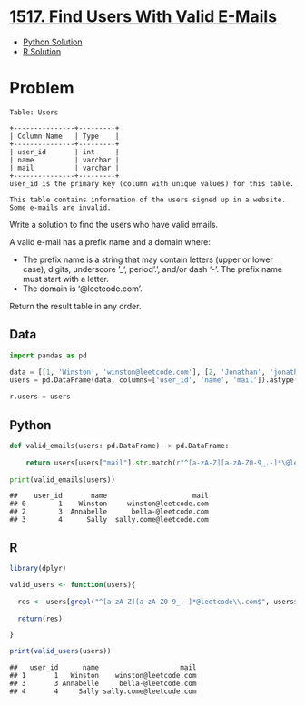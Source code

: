 
# [1517. Find Users With Valid E-Mails](https://leetcode.com/problems/find-users-with-valid-e-mails/)

- [Python Solution](#python)
- [R Solution](#r)

# Problem

    Table: Users

    +---------------+---------+
    | Column Name   | Type    |
    +---------------+---------+
    | user_id       | int     |
    | name          | varchar |
    | mail          | varchar |
    +---------------+---------+
    user_id is the primary key (column with unique values) for this table.

    This table contains information of the users signed up in a website. Some e-mails are invalid.

Write a solution to find the users who have valid emails.

A valid e-mail has a prefix name and a domain where:

- The prefix name is a string that may contain letters (upper or lower
  case), digits, underscore ’\_‘, period’.’, and/or dash ‘-’. The prefix
  name must start with a letter.
- The domain is ‘@leetcode.com’.

Return the result table in any order.

## Data

``` python
import pandas as pd

data = [[1, 'Winston', 'winston@leetcode.com'], [2, 'Jonathan', 'jonathanisgreat'], [3, 'Annabelle', 'bella-@leetcode.com'], [4, 'Sally', 'sally.come@leetcode.com'], [5, 'Marwan', 'quarz#2020@leetcode.com'], [6, 'David', 'david69@gmail.com'], [7, 'Shapiro', '.shapo@leetcode.com']]
users = pd.DataFrame(data, columns=['user_id', 'name', 'mail']).astype({'user_id':'int', 'name':'object', 'mail':'object'})

r.users = users
```

## Python

``` python
def valid_emails(users: pd.DataFrame) -> pd.DataFrame:
    
    return users[users["mail"].str.match(r"^[a-zA-Z][a-zA-Z0-9_.-]*\@leetcode\.com$")]
  
print(valid_emails(users))
```

    ##    user_id       name                     mail
    ## 0        1    Winston     winston@leetcode.com
    ## 2        3  Annabelle      bella-@leetcode.com
    ## 3        4      Sally  sally.come@leetcode.com

## R

``` r
library(dplyr)

valid_users <- function(users){
  
  res <- users[grepl("^[a-zA-Z][a-zA-Z0-9_.-]*@leetcode\\.com$", users$mail), ]
  
  return(res)

}

print(valid_users(users))
```

    ##   user_id      name                    mail
    ## 1       1   Winston    winston@leetcode.com
    ## 3       3 Annabelle     bella-@leetcode.com
    ## 4       4     Sally sally.come@leetcode.com
